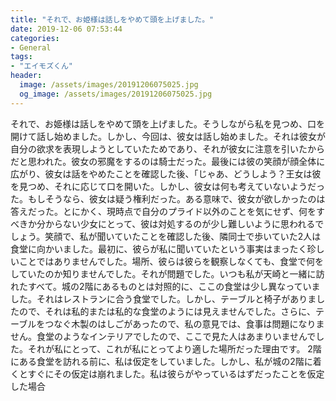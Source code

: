 ```yaml
---
title: "それで、お姫様は話しをやめて頭を上げました。"
date: 2019-12-06 07:53:44
categories:
- General
tags:
- "エイモズくん"
header:
  image: /assets/images/20191206075025.jpg
  og_image: /assets/images/20191206075025.jpg
---
```


それで、お姫様は話しをやめて頭を上げました。そうしながら私を見つめ、口を開けて話し始めました。しかし、今回は、彼女は話し始めました。それは彼女が自分の欲求を表現しようとしていたためであり、それが彼女に注意を引いたからだと思われた。彼女の邪魔をするのは騎士だった。最後には彼の笑顔が顔全体に広がり、彼女は話をやめたことを確認した後、「じゃあ、どうしよう？王女は彼を見つめ、それに応じて口を開いた。しかし、彼女は何も考えていないようだった。もしそうなら、彼女は疑う権利だった。ある意味で、彼女が欲しかったのは答えだった。とにかく、現時点で自分のプライド以外のことを気にせず、何をすべきか分からない少女にとって、彼は対処するのが少し難しいように思われるでしょう。笑顔で、私が聞いていたことを確認した後、隣同士で歩いていた2人は食堂に向かいました。最初に、彼らが私に聞いていたという事実はまったく珍しいことではありませんでした。場所、彼らは彼らを観察しなくても、食堂で何をしていたのか知りませんでした。それが問題でした。いつも私が天崎と一緒に訪れたすべて。城の2階にあるものとは対照的に、ここの食堂は少し異なっていました。それはレストランに合う食堂でした。しかし、テーブルと椅子がありましたので、それは私的または私的な食堂のようには見えませんでした。さらに、テーブルをつなぐ木製のはしごがあったので、私の意見では、食事は問題になりません。食堂のようなインテリアでしたので、ここで見た人はあまりいませんでした。それが私にとって、これが私にとってより適した場所だった理由です。 2階にある食堂を訪れる前に、私は仮定をしていました。しかし、私が城の2階に着くとすぐにその仮定は崩れました。私は彼らがやっているはずだったことを仮定した場合
